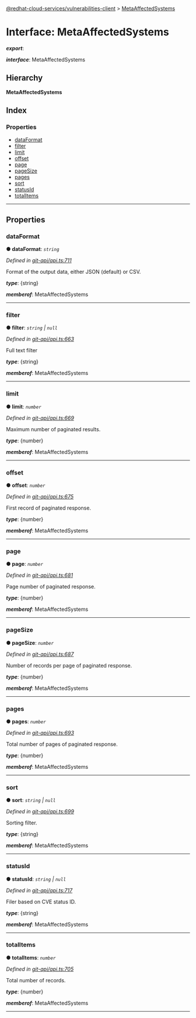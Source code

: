 [@redhat-cloud-services/vulnerabilities-client](../README.md) > [MetaAffectedSystems](../interfaces/metaaffectedsystems.md)

# Interface: MetaAffectedSystems

*__export__*: 

*__interface__*: MetaAffectedSystems

## Hierarchy

**MetaAffectedSystems**

## Index

### Properties

* [dataFormat](metaaffectedsystems.md#dataformat)
* [filter](metaaffectedsystems.md#filter)
* [limit](metaaffectedsystems.md#limit)
* [offset](metaaffectedsystems.md#offset)
* [page](metaaffectedsystems.md#page)
* [pageSize](metaaffectedsystems.md#pagesize)
* [pages](metaaffectedsystems.md#pages)
* [sort](metaaffectedsystems.md#sort)
* [statusId](metaaffectedsystems.md#statusid)
* [totalItems](metaaffectedsystems.md#totalitems)

---

## Properties

<a id="dataformat"></a>

###  dataFormat

**● dataFormat**: *`string`*

*Defined in [git-api/api.ts:711](https://github.com/RedHatInsights/javascript-clients/blob/master/packages/vulnerabilities/git-api/api.ts#L711)*

Format of the output data, either JSON (default) or CSV.

*__type__*: {string}

*__memberof__*: MetaAffectedSystems

___
<a id="filter"></a>

###  filter

**● filter**: *`string` \| `null`*

*Defined in [git-api/api.ts:663](https://github.com/RedHatInsights/javascript-clients/blob/master/packages/vulnerabilities/git-api/api.ts#L663)*

Full text filter

*__type__*: {string}

*__memberof__*: MetaAffectedSystems

___
<a id="limit"></a>

###  limit

**● limit**: *`number`*

*Defined in [git-api/api.ts:669](https://github.com/RedHatInsights/javascript-clients/blob/master/packages/vulnerabilities/git-api/api.ts#L669)*

Maximum number of paginated results.

*__type__*: {number}

*__memberof__*: MetaAffectedSystems

___
<a id="offset"></a>

###  offset

**● offset**: *`number`*

*Defined in [git-api/api.ts:675](https://github.com/RedHatInsights/javascript-clients/blob/master/packages/vulnerabilities/git-api/api.ts#L675)*

First record of paginated response.

*__type__*: {number}

*__memberof__*: MetaAffectedSystems

___
<a id="page"></a>

###  page

**● page**: *`number`*

*Defined in [git-api/api.ts:681](https://github.com/RedHatInsights/javascript-clients/blob/master/packages/vulnerabilities/git-api/api.ts#L681)*

Page number of paginated response.

*__type__*: {number}

*__memberof__*: MetaAffectedSystems

___
<a id="pagesize"></a>

###  pageSize

**● pageSize**: *`number`*

*Defined in [git-api/api.ts:687](https://github.com/RedHatInsights/javascript-clients/blob/master/packages/vulnerabilities/git-api/api.ts#L687)*

Number of records per page of paginated response.

*__type__*: {number}

*__memberof__*: MetaAffectedSystems

___
<a id="pages"></a>

###  pages

**● pages**: *`number`*

*Defined in [git-api/api.ts:693](https://github.com/RedHatInsights/javascript-clients/blob/master/packages/vulnerabilities/git-api/api.ts#L693)*

Total number of pages of paginated response.

*__type__*: {number}

*__memberof__*: MetaAffectedSystems

___
<a id="sort"></a>

###  sort

**● sort**: *`string` \| `null`*

*Defined in [git-api/api.ts:699](https://github.com/RedHatInsights/javascript-clients/blob/master/packages/vulnerabilities/git-api/api.ts#L699)*

Sorting filter.

*__type__*: {string}

*__memberof__*: MetaAffectedSystems

___
<a id="statusid"></a>

###  statusId

**● statusId**: *`string` \| `null`*

*Defined in [git-api/api.ts:717](https://github.com/RedHatInsights/javascript-clients/blob/master/packages/vulnerabilities/git-api/api.ts#L717)*

Filer based on CVE status ID.

*__type__*: {string}

*__memberof__*: MetaAffectedSystems

___
<a id="totalitems"></a>

###  totalItems

**● totalItems**: *`number`*

*Defined in [git-api/api.ts:705](https://github.com/RedHatInsights/javascript-clients/blob/master/packages/vulnerabilities/git-api/api.ts#L705)*

Total number of records.

*__type__*: {number}

*__memberof__*: MetaAffectedSystems

___

